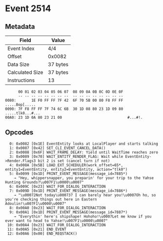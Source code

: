 # Event 2514

## Metadata

| Field           | Value    |
|-----------------|----------|
| Event Index     | 4/4      |
| Offset          | 0x0082   |
| Data Size       | 37 bytes |
| Calculated Size | 37 bytes |
| Instructions    | 13       |

```
      00 01 02 03 04 05 06 07  08 09 0A 0B 0C 0D 0E 0F
      -- -- -- -- -- -- -- --  -- -- -- -- -- -- -- --
0080:       1E F0 FF FF 7F 42  6F 70 5B 00 80 F8 FF FF    .....Bop[.....
0090: 7F F8 FF FF 7F 74 6C 6B  30 1D 08 80 23 1D 09 80  .....tlk0...#...
00A0: 23 1D 0A 80 23 21 00                              #...#!.         
```

## Opcodes

```
  0: 0x0082 [0x1E] EventEntity looks at LocalPlayer and starts talking
  1: 0x0087 [0x42] SET_CLI_EVENT_CANCEL_DATA()
  2: 0x0088 [0x6F] WAIT_FRAME_DELAY: Yield until WaitTime reaches zero
  3: 0x0089 [0x70] WAIT_ENTITY_RENDER_FLAG: Wait while EventEntity->Render.Flags3 bit 2 is set (cancel turn if not)
  4: 0x008A [0x5B] LOAD_EXT_SCHEDULER(work_offset=65*, entity1=EventEntity, entity2=EventEntity, action="tlk0")
  5: 0x0099 [0x1D] PRINT_EVENT_MESSAGE(message_id=7885*)
    → "Hey, whippersnapper, you preparin' for your trip to the Yahse Hunting Grounds?\u007F1\u0000\u0007"
  6: 0x009C [0x23] WAIT_FOR_DIALOG_INTERACTION
  7: 0x009D [0x1D] PRINT_EVENT_MESSAGE(message_id=7886*)
    → "\u00072Not today\u00073? I can barely hear you!\u0007Oh ho, so you're checking things out here in Eastern Adoulin!\u007F1\u0000\u0007"
  8: 0x00A0 [0x23] WAIT_FOR_DIALOG_INTERACTION
  9: 0x00A1 [0x1D] PRINT_EVENT_MESSAGE(message_id=7887*)
    → "Everythin' here's shipshape! Hohoho!\u0007Let me know if you ever want to head to Yahse!\u007F1\u0000\u0007"
 10: 0x00A4 [0x23] WAIT_FOR_DIALOG_INTERACTION
 11: 0x00A5 [0x21] END_EVENT
 12: 0x00A6 [0x00] END_REQSTACK()
```
